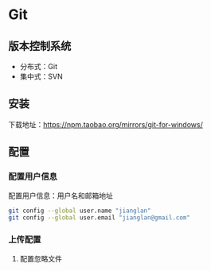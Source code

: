 # Git

## 版本控制系统

- 分布式：Git
- 集中式：SVN

## 安装

下载地址：https://npm.taobao.org/mirrors/git-for-windows/

## 配置

### 配置用户信息

配置用户信息：用户名和邮箱地址

```bash
git config --global user.name "jianglan"
git config --global user.email "jianglan@gmail.com"
```

### 上传配置

1. 配置忽略文件